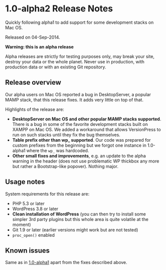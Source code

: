 # 1.0-alpha2 Release Notes #

Quickly following alpha1 to add support for some development stacks on Mac OS.  

Released on 04-Sep-2014.

<div class="warning">
  <strong>Warning: this is an alpha release</strong>
  <p>Alpha releases are strictly for testing purposes only, may break your site, destroy your data or the whole planet. Never use in production, with production data or with an existing Git repository.</p>
</div>

## Release overview ##

Our alpha users on Mac OS reported a bug in DesktopServer, a popular MAMP stack, that this release fixes. It adds very little on top of that. 

Highlights of the release are:

* **DesktopServer on Mac OS and other popular MAMP stacks supported**. There is a bug in some of the favorite development stacks built on XAMPP on Mac OS. We added a workaround that allows VersionPress to run on such stacks until they fix the bug themselves. 
* **Table prefix other than wp_ supported**. Our code was prepared for custom prefixes from the beginning but we forgot one instance in 1.0-alpha1 where the `wp_` was hardcoded.
* **Other small fixes and improvements**, e.g. an update to the alpha warning in the header (does not use problematic WP thickbox any more but rather a Bootstrap-like popover). Nothing major.


## Usage notes ##

System requirements for this release are:

* PHP 5.3 or later
* WordPress 3.8 or later
* **Clean installation of WordPress**  (you can then try to install some simpler 3rd party plugins but this whole area is quite volatile at the moment)
* Git 1.9 or later (earlier versions might work but are not tested)
* `proc_open()` enabled


## Known issues ##

Same as in [1.0-alpha1](./1.0-alpha1) apart from the fixes described above.

